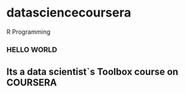 datasciencecoursera
===================
R Programming
### HELLO WORLD
## Its a data scientist`s Toolbox course on COURSERA
